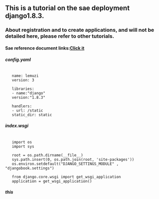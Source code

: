 ## This is a tutorial on the sae deployment django1.8.3.
### About registration and to create applications, and will not be detailed here, please refer to other tutorials.
  
####  Sae reference document links:[Click it](http://www.sinacloud.com/doc/sae/python/tutorial.html#shi-yong-web-kai-fa-kuang-jia) 

##### config.yaml
<pre><code>
   name: lemuzi
   version: 3
     
   libraries:
   - name:"django"
   version:"1.8.3"
     
   handlers:
   - url: /static
   static_dir: static
</code></pre>
  
##### index.wsgi
<pre><code>
   import os
   import sys
   
   root = os.path.dirname(__file__)
   sys.path.insert(0, os.path.join(root, 'site-packages'))
   os.environ.setdefault("DJANGO_SETTINGS_MODULE" , "djangobook.settings")
   
   from django.core.wsgi import get_wsgi_application  
   application = get_wsgi_application()
</code></pre>
   
##### this
